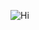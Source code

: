 



![Hi](https://user-images.githubusercontent.com/59375245/135536807-121aa53f-9a2e-414f-9fb6-5416cbd8d720.gif)
